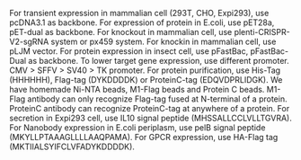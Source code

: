 For transient expression in mammalian cell (293T, CHO, Expi293), use pcDNA3.1 as backbone.
For expression of protein in E.coli, use pET28a, pET-dual as backbone.
For knockout in mammalian cell, use plenti-CRISPR-V2-sgRNA system or px459 system.
For knockin in mammalian cell, use pLJM vector.
For protein expression in insect cell, use pFastBac, pFastBac-Dual as backbone.
To lower target gene expression, use different promoter. CMV > SFFV > SV40 > TK promoter.
For protein purification, use His-Tag (HHHHHH), Flag-tag (DYKDDDDK) or ProteinC-tag (EDQVDPRLIDGK). We have homemade Ni-NTA beads, M1-Flag beads and Protein C beads. 
M1-Flag antibody can only recognize Flag-tag fused at N-terminal of a protein. ProteinC antibody can recognize ProteinC-tag at anywhere of a protein.
For secretion in Expi293 cell, use IL10 signal peptide (MHSSALLCCLVLLTGVRA).
For Nanobody expression in E.coli periplasm, use pelB signal peptide (MKYLLPTAAAGLLLLAAQPAMA).
For GPCR expression, use HA-Flag tag (MKTIIALSYIFCLVFADYKDDDDK).
